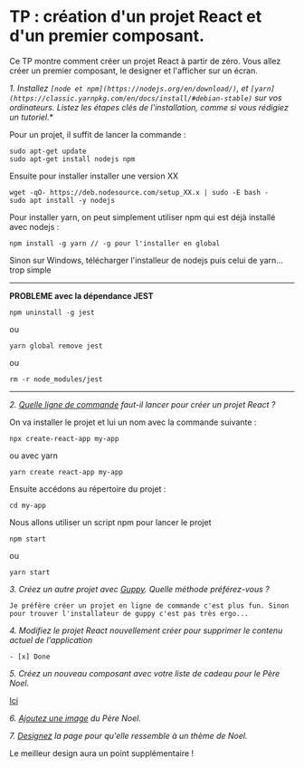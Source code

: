 # TP : création d'un projet React et d'un premier composant.

Ce TP montre comment créer un projet React à partir de zéro. Vous allez créer un premier composant, le designer et l'afficher sur un écran.


*1. Installez `[node et npm](https://nodejs.org/en/download/)`, et `[yarn](https://classic.yarnpkg.com/en/docs/install/#debian-stable)` sur vos ordinateurs. Listez les étapes clés de l'installation, comme si vous rédigiez un tutoriel.**

Pour un projet, il suffit de lancer la commande :
```
sudo apt-get update
sudo apt-get install nodejs npm
```
Ensuite pour installer installer une version XX
```
wget -qO- https://deb.nodesource.com/setup_XX.x | sudo -E bash -
sudo apt install -y nodejs
```

Pour installer yarn, on peut simplement utiliser npm qui est déjà installé avec nodejs :
```
npm install -g yarn // -g pour l'installer en global
```

Sinon sur Windows, télécharger l'installeur de nodejs puis celui de yarn... trop simple

___

**PROBLEME avec la dépendance JEST**
```
npm uninstall -g jest
```
ou
```
yarn global remove jest
```
ou
```
rm -r node_modules/jest
```
____

*2. [Quelle ligne de commande](https://github.com/facebook/create-react-app) faut-il lancer pour créer un projet React ?*

On va installer le projet et lui un nom avec la commande suivante :
```
npx create-react-app my-app
```
ou avec yarn
```
yarn create react-app my-app
```
Ensuite accédons au répertoire du projet :
```
cd my-app
```
Nous allons utiliser un script npm pour lancer le projet
```
npm start
```
ou
```
yarn start
```

*3. Créez un autre projet avec [Guppy](https://github.com/joshwcomeau/guppy). Quelle méthode préférez-vous ?*

```Je préfère créer un projet en ligne de commande c'est plus fun. Sinon pour trouver l'installateur de guppy c'est pas très ergo...```

*4. Modifiez le projet React nouvellement créer pour supprimer le contenu actuel de l'application*

```- [x] Done```

*5. Créez un nouveau composant avec votre liste de cadeau pour le Père Noel.*

[Ici](/tp2)

*6. [Ajoutez une image](https://create-react-app.dev/docs/adding-images-fonts-and-files/) du Père Noel.*

*7. [Designez](https://create-react-app.dev/docs/adding-a-stylesheet) la page pour qu'elle ressemble à un thème de Noel.*

Le meilleur design aura un point supplémentaire !
